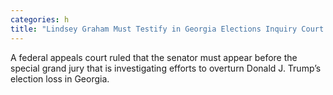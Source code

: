 ```yaml
---
categories: h
title: "Lindsey Graham Must Testify in Georgia Elections Inquiry Court Rules"
---
```

A federal appeals court ruled that the senator must appear before the special grand jury that is investigating efforts to overturn Donald J. Trump’s election loss in Georgia.